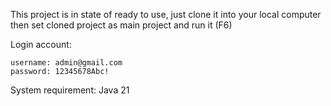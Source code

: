 This project is in state of ready to use, just clone it into your local computer then set cloned project as main project and run it (F6)


Login account:
```
username: admin@gmail.com
password: 12345678Abc!
```

System requirement: Java 21